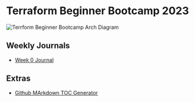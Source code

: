 # Terraform Beginner Bootcamp 2023

![Terrform Beginner Bootcamp Arch Diagram](https://github.com/MitchP95/terraform-beginner-bootcamp-2023/assets/75233252/896c2c4f-1864-4cc4-a299-262d249f14ed)

## Weekly Journals
- [Week 0 Journal](jopurnal/week0.md)

## Extras
- [Github MArkdown TOC Generator](https://ecotrust-canada.github.io/markdown-toc/)
